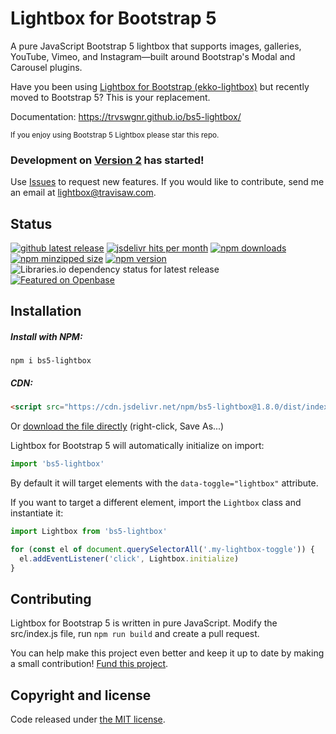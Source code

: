 # Lightbox for Bootstrap 5

A pure JavaScript Bootstrap 5 lightbox that supports images, galleries, YouTube, Vimeo, and Instagram—built around Bootstrap's Modal and Carousel plugins.

Have you been using [Lightbox for Bootstrap (ekko-lightbox)](https://github.com/ashleydw/lightbox) but recently moved to Bootstrap 5? This is your replacement.

Documentation: https://trvswgnr.github.io/bs5-lightbox/

<sub>If you enjoy using Bootstrap 5 Lightbox please star this repo.</sub>

### Development on [Version 2](https://github.com/trvswgnr/bs5-lightbox/tree/full-rework) has started!

Use [Issues](https://github.com/trvswgnr/bs5-lightbox/issues) to request new features. If you would like to contribute, send me an email at [lightbox@travisaw.com](mailto:lightbox@travisaw.com).

## Status
[![github latest release](https://badgen.net/github/tag/trvswgnr/bs5-lightbox?label=release&cache=600)](https://github.com/trvswgnr/bs5-lightbox/releases/latest)
[![jsdelivr hits per month](https://data.jsdelivr.com/v1/package/npm/bs5-lightbox/badge?style=rounded)](https://www.jsdelivr.com/package/npm/bs5-lightbox)
[![npm downloads](https://badgen.net/npm/dt/bs5-lightbox?label=npm%20downloads&color=blue&cache=600)](https://www.npmjs.com/package/bs5-lightbox)
[![npm minzipped size](https://badgen.net/bundlephobia/minzip/bs5-lightbox?label=gzip%20size&color=green&cache=600)](https://bundlephobia.com/package/bs5-lightbox)
[![npm version](https://badgen.net/npm/v/bs5-lightbox?cache=600)](https://www.npmjs.com/package/bs5-lightbox)
![Libraries.io dependency status for latest release](https://img.shields.io/librariesio/release/npm/bs5-lightbox)
[![Featured on Openbase](https://badges.openbase.com/js/featured/bs5-lightbox.svg?token=R2MqRDwb93ap0dYGkIBBPigErEYve+e1dnfTDZImQog=)](https://openbase.com/js/bs5-lightbox)

## Installation
##### Install with NPM:
```shell
npm i bs5-lightbox
```

##### CDN:
```html
<script src="https://cdn.jsdelivr.net/npm/bs5-lightbox@1.8.0/dist/index.bundle.min.js"></script>
```

Or [download the file directly](https://raw.githubusercontent.com/trvswgnr/bs5-lightbox/main/dist/index.bundle.min.js) (right-click, Save As...)


Lightbox for Bootstrap 5 will automatically initialize on import:
```js
import 'bs5-lightbox'
```
By default it will target elements with the `data-toggle="lightbox"` attribute.

If you want to target a different element, import the `Lightbox` class and instantiate it:
```js
import Lightbox from 'bs5-lightbox'

for (const el of document.querySelectorAll('.my-lightbox-toggle')) {
  el.addEventListener('click', Lightbox.initialize)
}
```

## Contributing
Lightbox for Bootstrap 5 is written in pure JavaScript.
Modify the src/index.js file, run `npm run build` and create a pull request.

You can help make this project even better and keep it up to date by making a small contribution! [Fund this project](https://github.com/sponsors/trvswgnr).

## Copyright and license

Code released under [the MIT license](https://github.com/trvswgnr/bs5-lightbox/blob/main/LICENSE).
